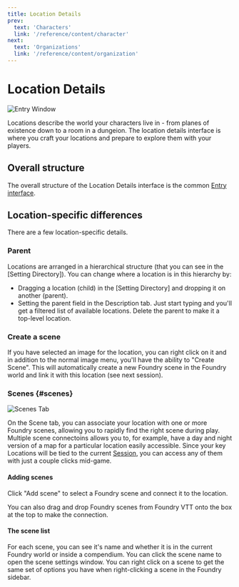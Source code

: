 ```yaml
---
title: Location Details
prev: 
  text: 'Characters'
  link: '/reference/content/character'
next: 
  text: 'Organizations'
  link: '/reference/content/organization'
---
```

# Location Details
![Entry Window](/assets/images/location-content.webp)

Locations describe the world your characters live in - from planes of existence down to a room in a dungeion.  The location details interface is where you craft your locations and prepare to explore them with your players.

## Overall structure
The overall structure of the Location Details interface is the common [Entry interface](../entry).

## Location-specific differences
There are a few location-specific details.

### Parent
Locations are arranged in a hierarchical structure (that you can see in the [Setting Directory]).  You can change where a location is in this hierarchy by:
  - Dragging a location (child) in the [Setting Directory] and dropping it on another (parent).
  - Setting the parent field in the Description tab.  Just start typing and you'll get a filtered list of available locations.  Delete the parent to make it a top-level location.

### Create a scene
If you have selected an image for the location, you can right click on it and in addition to the normal image menu, you'll have the ability to "Create Scene".  This will automatically create a new Foundry scene in the Foundry world and link it with this location (see next session).

### Scenes {#scenes}
![Scenes Tab](/assets/images/scenes-tab.webp)

On the Scene tab, you can associate your location with one or more Foundry scenes, allowing you to rapidly find the right scene during play.  Multiple scene connectoins allows you to, for example, have a day and night version of a map for a particular location easily accessible.  Since your key Locations  will be tied to the current [Session](/reference/content/session), you can access any of them with just a couple clicks mid-game.

#### Adding scenes
Click "Add scene" to select a Foundry scene and connect it to the location.

You can also drag and drop Foundry scenes from Foundry VTT onto the box at the top to make the connection.  

#### The scene list
For each scene, you can see it's name and whether it is in the current Foundry world or inside a compendium.  You can click the scene name to open the scene settings window.  You can right click on a scene to get the same set of options you have when right-clicking a scene in the Foundry sidebar.
